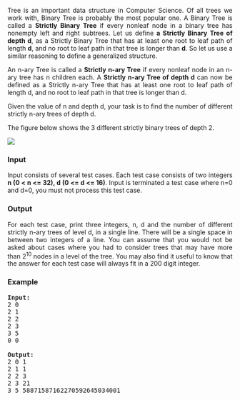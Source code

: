 <p style="text-align: justify;">Tree is an important data structure in Computer
Science. Of all trees we work with, Binary Tree is probably the most popular
one. A Binary Tree is called a <b>Strictly Binary Tree</b> if every nonleaf
node in a binary tree has nonempty left and right subtrees. Let us define <b>a
Strictly Binary Tree of depth d</b>, as a Strictly Binary Tree that has at
least one root to leaf path of length <b>d</b>, and no root to leaf path in
that tree is longer than <b>d</b>. So let us use a similar reasoning to
define a generalized structure. <span style=""><o:p></o:p></span></p>

<p style="text-align: justify;">An n-ary Tree is called a <b>Strictly n-ary Tree</b>
if every nonleaf node in an n-ary tree has n children each. A <b>Strictly
n-ary Tree of depth d</b> can now be defined as a Strictly n-ary Tree that
has at least one root to leaf path of length d, and no root to leaf path in
that tree is longer than d. </p>

<p style="text-align: justify;">Given the value of n and depth d, your task is to
find the number of different strictly n-ary trees of depth d. </p>

<p style="text-align: justify;">The figure below shows the 3 different strictly
binary trees of depth 2.</p>
<img src="/content/quanghuy:tree8jt.png">


<h3>Input</h3>
<p style="text-align: justify">
Input consists
of several test cases. Each test case consists of two integers <b>n (0 &lt; n
&lt;= 32), d (0 &lt;= d &lt;= 16)</b>. Input is terminated a test case where
n=0 and d=0, you must not process this test case.</p>

<h3>Output</h3>
<p style="margin: 0in 0in 0.0001pt; text-align: justify;">For each test
case, print three integers, n, d and the number of different strictly n-ary
trees of level d, in a single line. There will be a single space in between two
integers of a line. You can assume that you would not be asked about cases
where you had to consider trees that may have more than 2<sup>10</sup> nodes in
a level of the tree. You may also find it useful to know that the answer for
each test case will always fit in a 200 digit integer.</p>

<h3>Example</h3>

<pre><b>Input:</b>
2 0
2 1
2 2
2 3
3 5
0 0

<b>Output:</b>
2 0 1
2 1 1
2 2 3
2 3 21
3 5 58871587162270592645034001
</pre>